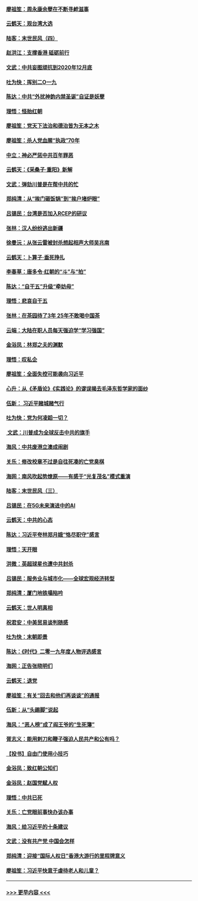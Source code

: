 #### [廖祖笙：周永康余孽在不断寻衅滋事](../pages/nsc993/n11751013.md?t=12290144) 
#### [云鹤天：观台湾大选](../pages/nsc993/n11751007.md?t=12290144) 
#### [陆客：末世民风（四）](../pages/nsc993/n11749203.md?t=12290144) 
#### [赵洪江：支撑香港 砥砺前行](../pages/nsc993/n11748482.md?t=12290144) 
#### [文武：中共妄图顽抗到2020年12月底](../pages/nsc993/n11748446.md?t=12290144) 
#### [吐为快：挥别二O一九](../pages/nsc993/n11748411.md?t=12290144) 
#### [陈达：中共“外扰神韵内禁圣诞”自证是妖孽](../pages/nsc993/n11748226.md?t=12290144) 
#### [理悟：怪胎红朝](../pages/nsc993/n11748206.md?t=12290144) 
#### [廖祖笙：党天下法治和德治皆为无本之木](../pages/nsc993/n11748135.md?t=12290144) 
#### [廖祖笙：杀人党血腥“执政”70年](../pages/nsc993/n11745144.md?t=12290144) 
#### [中立：神必严惩中共百年罪恶](../pages/nsc993/n11744970.md?t=12290144) 
#### [云鹤天：《采桑子‧重阳》新解](../pages/nsc993/n11744948.md?t=12290144) 
#### [文武：弹劾川普是在帮中共的忙](../pages/nsc993/n11744758.md?t=12290144) 
#### [郑纯清：从“挨门砸饭锅”到“挨户堵炉眼”](../pages/nsc993/n11744745.md?t=12290144) 
#### [吕锡民：台湾是否加入RCEP的研议](../pages/nsc993/n11744701.md?t=12290144) 
#### [张林：汉人纷纷逃出新疆](../pages/nsc993/n11743530.md?t=12290144) 
#### [徐曼沅：从张云雷被封杀想起相声大师吴兆南](../pages/nsc993/n11741816.md?t=12290144) 
#### [云鹤天：卜算子‧垂死挣扎](../pages/nsc993/n11739956.md?t=12290144) 
#### [李春草：唐多令‧红朝的“斗”与“拍”](../pages/nsc993/n11739830.md?t=12290144) 
#### [陈达：“自干五”升级“牵妨母”](../pages/nsc993/n11739724.md?t=12290144) 
#### [理悟：悲哀自干五](../pages/nsc993/n11739547.md?t=12290144) 
#### [张林：在茶园待了3年 25年不敢喝中国茶](../pages/nsc993/n11739240.md?t=12290144) 
#### [云端：大陆在职人员每天强迫学“学习强国”](../pages/nsc993/n11738735.md?t=12290144) 
#### [金浴凤：林郑之夫的渊默](../pages/nsc993/n11737735.md?t=12290144) 
#### [理悟：叹私企](../pages/nsc993/n11737715.md?t=12290144) 
#### [廖祖笙：全面失控可能袭向习近平](../pages/nsc993/n11737704.md?t=12290144) 
#### [心升：从《矛盾论》《实践论》的谬误揭去毛泽东哲学家的面纱](../pages/nsc993/n11736962.md?t=12290144) 
#### [伍新： 习近平赌城赌气行](../pages/nsc993/n11736929.md?t=12290144) 
#### [吐为快：党为何凌蹈一切？](../pages/nsc993/n11736915.md?t=12290144) 
#### [ 文武：川普成为全球反击中共的旗手](../pages/nsc993/n11736882.md?t=12290144) 
#### [海风：中共废港立澳成闹剧](../pages/nsc993/n11735857.md?t=12290144) 
#### [关乐：修改校章不过是自往死凑的亡党臭棋](../pages/nsc993/n11735097.md?t=12290144) 
#### [海网：南风吹起势燎原——有感于“光复茂名”模式重演](../pages/nsc993/n11732308.md?t=12290144) 
#### [陆客：末世民风（三）](../pages/nsc993/n11732211.md?t=12290144) 
#### [吕锡民：在5G未来演进中的AI](../pages/nsc993/n11730010.md?t=12290144) 
#### [云鹤天：中共的心态](../pages/nsc993/n11729906.md?t=12290144) 
#### [陈达：习近平夸林郑月娥“恪尽职守”感言](../pages/nsc993/n11729881.md?t=12290144) 
#### [理悟：天开眼](../pages/nsc993/n11729699.md?t=12290144) 
#### [洪微：英超球星也遭中共封杀](../pages/nsc993/n11727243.md?t=12290144) 
#### [吕锡民：服务业与城市化——全球宏观经济转型](../pages/nsc993/n11725845.md?t=12290144) 
#### [郑纯清：厦门地铁塌陷吟](../pages/nsc993/n11725813.md?t=12290144) 
#### [云鹤天：世人明真相](../pages/nsc993/n11725621.md?t=12290144) 
#### [祝君安：中美贸易谈判随感](../pages/nsc993/n11725609.md?t=12290144) 
#### [吐为快：末朝即景](../pages/nsc993/n11723365.md?t=12290144) 
#### [陈达：《时代》二零一九年度人物评选感言](../pages/nsc993/n11723337.md?t=12290144) 
#### [海网：正告张晓明们](../pages/nsc993/n11723228.md?t=12290144) 
#### [云鹤天：退党](../pages/nsc993/n11723056.md?t=12290144) 
#### [廖祖笙：有关“回去和他们再谈谈”的通报](../pages/nsc993/n11722442.md?t=12290144) 
#### [伍新：从“头踢脚”说起](../pages/nsc993/n11722429.md?t=12290144) 
#### [海风：“恶人榜”成了阎王爷的“生死簿”](../pages/nsc993/n11722272.md?t=12290144) 
#### [胥志义：能用剌刀和鞭子强迫人民共产和公有吗？](../pages/nsc993/n11720569.md?t=12290144) 
#### [【投书】自由门使用小技巧](../pages/nsc993/n11720180.md?t=12290144) 
#### [金浴凤：致红朝公知们](../pages/nsc993/n11720563.md?t=12290144) 
#### [金浴凤：赵国党赋人权](../pages/nsc993/n11720533.md?t=12290144) 
#### [理悟：中共已死](../pages/nsc993/n11720233.md?t=12290144) 
#### [关乐：亡党眼前事快办该办事](../pages/nsc993/n11719160.md?t=12290144) 
#### [海风：给习近平的十条建议](../pages/nsc993/n11717616.md?t=12290144) 
#### [文武：没有共产党 中国会怎样](../pages/nsc993/n11717584.md?t=12290144) 
#### [郑纯清：迎接“国际人权日”香港大游行的里程牌意义](../pages/nsc993/n11717417.md?t=12290144) 
#### [廖祖笙：习近平快意于虐待老人和儿童？](../pages/nsc993/n11715313.md?t=12290144) 

----
#### [ >>> 更早内容 <<< ](../indexes/nsc993-earlier.md)
